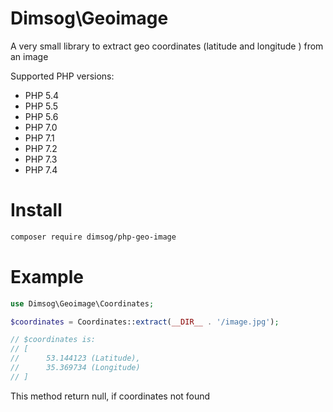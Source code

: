 # Dimsog\Geoimage
A very small library to extract geo coordinates (latitude and longitude ) from an image

Supported PHP versions:
* PHP 5.4
* PHP 5.5
* PHP 5.6
* PHP 7.0
* PHP 7.1
* PHP 7.2
* PHP 7.3
* PHP 7.4

# Install
```bash
composer require dimsog/php-geo-image
```

# Example
```php
use Dimsog\Geoimage\Coordinates;

$coordinates = Coordinates::extract(__DIR__ . '/image.jpg');

// $coordinates is:
// [
//      53.144123 (Latitude),
//      35.369734 (Longitude)
// ]
```

This method return null, if coordinates not found